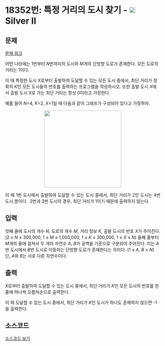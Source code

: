 # 18352번: 특정 거리의 도시 찾기 - <img src="https://static.solved.ac/tier_small/9.svg" style="height:20px" /> Silver II

<!-- performance -->

<!-- 문제 제출 후 깃허브에 푸시를 했을 때 제출한 코드의 성능이 입력될 공간입니다.-->

<!-- end -->

## 문제

[문제 링크](https://boj.kr/18352)


<p>어떤 나라에는 1번부터 <em>N</em>번까지의 도시와&nbsp;<em>M</em>개의 단방향 도로가 존재한다. 모든 도로의 거리는 1이다.</p>

<p>이 때 특정한 도시 <em>X</em>로부터 출발하여 도달할 수 있는 모든 도시 중에서, 최단 거리가 정확히 <em>K</em>인 모든 도시들의 번호를 출력하는 프로그램을 작성하시오.&nbsp;또한 출발 도시 <em>X</em>에서 출발 도시 <em>X</em>로 가는 최단 거리는&nbsp;항상 0이라고 가정한다.</p>

<p>예를 들어 <em>N</em>=4, <em>K</em>=2, <em>X</em>=1일 때 다음과 같이 그래프가 구성되어 있다고 가정하자.</p>

<p style="text-align: center;"><img alt="" src="https://upload.acmicpc.net/a5e311d7-7ce4-4638-88a5-3665fb4459e5/-/preview/" style="height: 249px; width: 250px;"></p>

<p style="text-align: justify;">이 때 1번 도시에서 출발하여 도달할 수 있는 도시 중에서, 최단 거리가 2인 도시는 4번 도시 뿐이다. &nbsp;2번과 3번 도시의 경우, 최단 거리가 1이기 때문에 출력하지 않는다.</p>



## 입력


<p>첫째 줄에 도시의 개수 <em>N</em>,&nbsp;도로의 개수 <em>M</em>, 거리 정보 <em>K</em>, 출발 도시의 번호 <em>X</em>가 주어진다. (2 ≤&nbsp;<em>N&nbsp;</em>≤ 300,000, 1 ≤&nbsp;<em>M&nbsp;</em>≤ 1,000,000, 1 ≤&nbsp;<em>K&nbsp;</em>≤ 300,000, 1 ≤&nbsp;<em>X&nbsp;</em>≤&nbsp;<em>N</em>) 둘째 줄부터 <em>M</em>개의 줄에 걸쳐서 두 개의 자연수 <em>A</em>, <em>B</em>가 공백을 기준으로 구분되어 주어진다. 이는 <em>A</em>번 도시에서 <em>B</em>번 도시로 이동하는 단방향 도로가 존재한다는 의미다. (1 ≤&nbsp;<em>A</em>, <em>B&nbsp;</em>≤&nbsp;<em>N</em>) 단, <em>A</em>와 <em>B</em>는 서로 다른 자연수이다.</p>



## 출력


<p><em>X</em>로부터 출발하여 도달할 수 있는 도시 중에서, 최단 거리가 <em>K</em>인 모든 도시의 번호를 한 줄에 하나씩 오름차순으로 출력한다.</p>

<p>이 때 도달할 수 있는 도시 중에서, 최단 거리가 <em>K</em>인 도시가 하나도 존재하지 않으면 -1을 출력한다.</p>



## 소스코드

[소스코드 보기](특정%20거리의%20도시%20찾기.py)